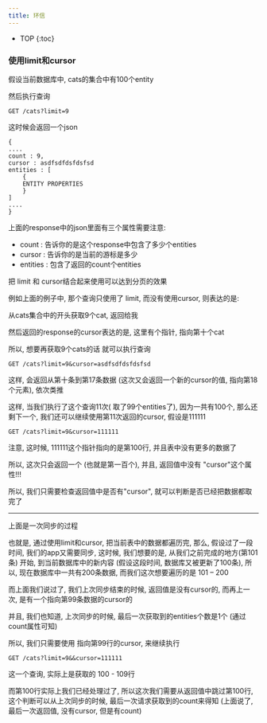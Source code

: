 ```yaml
---
title: 环信
---
```



* TOP
{:toc}

<h3 id="limitcursor">使用limit和cursor</h3>

<p>假设当前数据库中, cats的集合中有100个entity</p>

<p>然后执行查询</p>

<pre><code>GET /cats?limit=9
</code></pre>

<p>这时候会返回一个json</p>

<pre><code>{
....
count : 9,
cursor : asdfsdfdsfdsfsd
entities : [
	{
	ENTITY PROPERTIES
	}
]
....
}	
</code></pre>

<p>上面的response中的json里面有三个属性需要注意:</p>

<ul>
  <li>count : 告诉你的是这个response中包含了多少个entities</li>
  <li>cursor : 告诉你的是当前的游标是多少</li>
  <li>entities : 包含了返回的count个entities</li>
</ul>

<p>把 limit 和 cursor结合起来使用可以达到分页的效果</p>

<p>例如上面的例子中, 那个查询只使用了 limit, 而没有使用cursor, 则表达的是:</p>

<p>从cats集合中的开头获取9个cat, 返回给我</p>

<p>然后返回的response的cursor表达的是, 这里有个指针, 指向第十个cat</p>

<p>所以, 想要再获取9个cats的话 就可以执行查询</p>

<pre><code>GET /cats?limit=9&amp;cursor=asdfsdfdsfdsfsd
</code></pre>

<p>这样, 会返回从第十条到第17条数据 (这次又会返回一个新的cursor的值, 指向第18个元素), 依次类推</p>

<p>这样, 当我们执行了这个查询11次( 取了99个entities了), 因为一共有100个, 那么还剩下一个, 我们还可以继续使用第11次返回的cursor, 假设是111111</p>

<pre><code>GET /cats?limit=9&amp;cursor=111111
</code></pre>

<p>注意, 这时候, 111111这个指针指向的是第100行, 并且表中没有更多的数据了</p>

<p>所以, 这次只会返回一个 (也就是第一百个), 并且, 返回值中没有 "cursor"这个属性!!!</p>

<p>所以, 我们只需要检查返回值中是否有"cursor", 就可以判断是否已经把数据都取完了</p>

<hr />

<p>上面是一次同步的过程</p>

<p>也就是, 通过使用limit和cursor, 把当前表中的数据都遍历完, 那么, 假设过了一段时间, 我们的app又需要同步, 这时候, 我们想要的是, 从我们之前完成的地方(第101条) 开始, 到当前数据库中的新内容 (假设这段时间, 数据库又被更新了100条), 所以, 现在数据库中一共有200条数据, 而我们这次想要遍历的是 101 – 200</p>

<p>而上面我们说过了, 我们上次同步结束的时候, 返回值是没有cursor的, 而再上一次, 是有一个指向第99条数据的cursor的</p>

<p>并且, 我们也知道, 上次同步的时候, 最后一次获取到的entities个数是1个 (通过count属性可知)</p>

<p>所以, 我们只需要使用 指向第99行的cursor, 来继续执行</p>

<pre><code>GET /cats?limit=9&amp;&amp;cursor=111111
</code></pre>

<p>这一个查询, 实际上是获取的 100 - 109行</p>

<p>而第100行实际上我们已经处理过了, 所以这次我们需要从返回值中跳过第100行, 这个判断可以从上次同步的时候, 最后一次请求获取到的count来得知 (上面说了, 最后一次返回值, 没有cursor, 但是有count)</p>

